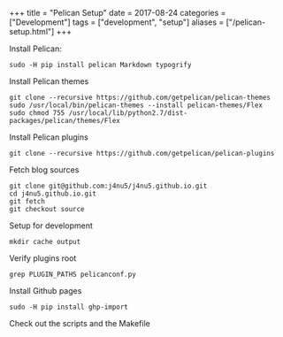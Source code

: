 +++
title = "Pelican Setup"
date = 2017-08-24
categories = ["Development"]
tags = ["development", "setup"]
aliases = ["/pelican-setup.html"]
+++

Install Pelican:

```shell
sudo -H pip install pelican Markdown typogrify
```


Install Pelican themes

```shell
git clone --recursive https://github.com/getpelican/pelican-themes
sudo /usr/local/bin/pelican-themes --install pelican-themes/Flex
sudo chmod 755 /usr/local/lib/python2.7/dist-packages/pelican/themes/Flex
```


Install Pelican plugins

```shell
git clone --recursive https://github.com/getpelican/pelican-plugins
```


Fetch blog sources

```shell
git clone git@github.com:j4nu5/j4nu5.github.io.git
cd j4nu5.github.io.git
git fetch
git checkout source
```


Setup for development

```shell
mkdir cache output
```


Verify plugins root

```shell
grep PLUGIN_PATHS pelicanconf.py
```


Install Github pages

```shell
sudo -H pip install ghp-import
```


Check out the scripts and the Makefile
